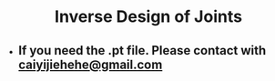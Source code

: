 <div align=center>
  
# Inverse Design of Joints
  
</div> 
  

* ## **If you need the .pt file. Please contact with caiyijiehehe@gmail.com**
<div align=center>
